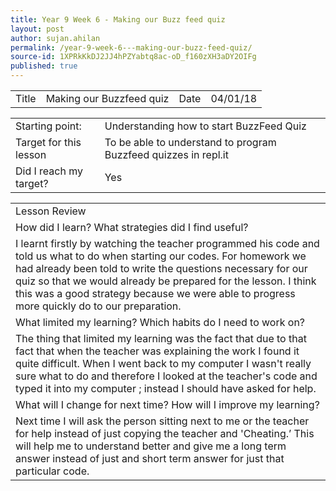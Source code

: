 ```yaml
---
title: Year 9 Week 6 - Making our Buzz feed quiz
layout: post
author: sujan.ahilan
permalink: /year-9-week-6---making-our-buzz-feed-quiz/
source-id: 1XPRkKkDJ2JJ4hPZYabtq8ac-oD_f160zXH3aDY2OIFg
published: true
---
```

<table>
  <tr>
    <td>Title</td>
    <td>Making our Buzzfeed quiz</td>
    <td>Date</td>
    <td>04/01/18</td>
  </tr>
</table>


<table>
  <tr>
    <td>Starting point:</td>
    <td>Understanding how to start BuzzFeed Quiz
</td>
  </tr>
  <tr>
    <td>Target for this lesson</td>
    <td>To be able to understand to program Buzzfeed quizzes in repl.it</td>
  </tr>
  <tr>
    <td>Did I reach my target? 
</td>
    <td> Yes</td>
  </tr>
</table>


<table>
  <tr>
    <td>Lesson Review</td>
  </tr>
  <tr>
    <td>How did I learn? What strategies did I find useful?</td>
  </tr>
  <tr>
    <td>I learnt firstly by watching the teacher programmed  his code and told us what to do when starting our codes. For homework we had already been told to write the questions necessary for our quiz so that we would already be prepared for the lesson. I think this was a good strategy because we were able to progress more quickly do to our preparation. </td>
  </tr>
  <tr>
    <td>What limited my learning? Which habits do I need to work on? </td>
  </tr>
  <tr>
    <td>The thing that limited my learning was the fact that due to that fact that when the teacher was explaining the work I found it quite difficult. When I went back to my computer I wasn't really sure what to do and therefore I looked at the teacher's code and typed it into my computer ; instead I should have asked for help.
</td>
  </tr>
  <tr>
    <td>What will I change for next time? How will I improve my learning?</td>
  </tr>
  <tr>
    <td>Next time I will ask the person sitting next to me or the teacher for help instead of just copying the teacher and 'Cheating.’ This will help me to understand better and give me a long term answer instead of just and short term answer for just that particular code.</td>
  </tr>
</table>


